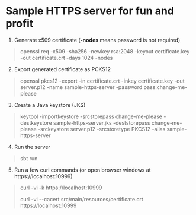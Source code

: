 Sample HTTPS server for fun and profit
===

1. Generate x509 certificate (**-nodes** means password is not required)

> openssl req -x509 -sha256 -newkey rsa:2048 -keyout certificate.key -out certificate.crt -days 1024 -nodes

2. Export generated certificate as PCKS12

> openssl pkcs12 -export -in certificate.crt -inkey certificate.key -out server.p12 -name sample-https-server -password pass:change-me-please

3. Create a Java keystore (JKS)

> keytool -importkeystore -srcstorepass change-me-please -destkeystore sample-https-server.jks -deststorepass change-me-please -srckeystore server.p12 -srcstoretype PKCS12 -alias sample-https-server

4. Run the server

> sbt run 

5. Run a few curl commands (or open browser windows at https://localhost:10999)

> curl -vi -k https://localhost:10999
>
> curl -vi --cacert src/main/resources/certificate.crt  https://localhost:10999 